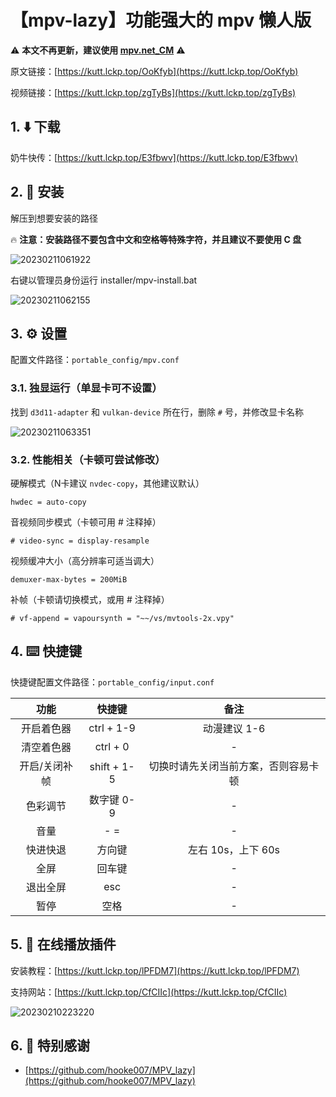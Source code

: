 # 【mpv-lazy】功能强大的 mpv 懒人版

⚠️ **本文不再更新，建议使用 [mpv.net_CM](https://kutt.lckp.top/uVaT3U)** ⚠️

原文链接：[https://kutt.lckp.top/OoKfyb](https://kutt.lckp.top/OoKfyb)

视频链接：[https://kutt.lckp.top/zgTyBs](https://kutt.lckp.top/zgTyBs)

## 1. ⬇️ 下载

奶牛快传：[https://kutt.lckp.top/E3fbwv](https://kutt.lckp.top/E3fbwv)

## 2. 🔩 安装

解压到想要安装的路径

🔥 **注意：安装路径不要包含中文和空格等特殊字符，并且建议不要使用 C 盘**

![20230211061922](https://github.lckp.top/LuckyPuppy514/blog/main/mpv-lazy/图片/20230211061922.jpg)

右键以管理员身份运行 installer/mpv-install.bat

![20230211062155](https://github.lckp.top/LuckyPuppy514/blog/main/mpv-lazy/图片/20230211062155.jpg)

## 3. ⚙️ 设置

配置文件路径：`portable_config/mpv.conf`

### 3.1. 独显运行（单显卡可不设置）

找到 `d3d11-adapter` 和 `vulkan-device` 所在行，删除 `#` 号，并修改显卡名称

![20230211063351](https://github.lckp.top/LuckyPuppy514/blog/main/mpv-lazy/图片/20230211063351.jpg)

### 3.2. 性能相关（卡顿可尝试修改）

硬解模式（N卡建议 `nvdec-copy`，其他建议默认）

```text
hwdec = auto-copy
```

音视频同步模式（卡顿可用 # 注释掉）

```text
# video-sync = display-resample
```

视频缓冲大小（高分辨率可适当调大）

```text
demuxer-max-bytes = 200MiB
```

补帧（卡顿请切换模式，或用 # 注释掉）

```text
# vf-append = vapoursynth = "~~/vs/mvtools-2x.vpy"
```

## 4. ⌨️ 快捷键

快捷键配置文件路径：`portable_config/input.conf`

| 功能 | 快捷键 | 备注 |
|:-------:|:-------:|:-------:|
| 开启着色器 | ctrl + 1-9 | 动漫建议 1-6 |
| 清空着色器 | ctrl + 0 | - |
| 开启/关闭补帧 | shift + 1-5 | 切换时请先关闭当前方案，否则容易卡顿 |
| 色彩调节 | 数字键 0-9 | - |
| 音量 | - = | - |
| 快进快退 | 方向键 | 左右 10s，上下 60s |
| 全屏 | 回车键 | - |
| 退出全屏 | esc | - |
| 暂停 | 空格 | - |

## 5. 🌟 在线播放插件

安装教程：[https://kutt.lckp.top/lPFDM7](https://kutt.lckp.top/lPFDM7)

支持网站：[https://kutt.lckp.top/CfCIIc](https://kutt.lckp.top/CfCIIc)

![20230210223220](https://github.lckp.top/LuckyPuppy514/blog/main/mpv.net_CM/图片/20230210223220.jpg)

## 6. 👏 特别感谢

- [https://github.com/hooke007/MPV_lazy](https://github.com/hooke007/MPV_lazy)
